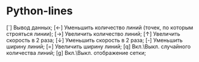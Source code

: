 # Python-lines
[`] Вывод данных;
[←] Уменьшить количество линий (точек, по которым строяться линии);
[→] Увеличить количество линий;
[↑] Увеличить скорость в 2 раза;
[↓] Уменьшить скорость в 2 раза;
[-] Уменьшить ширину линий;
[=] Увеличить ширину линий;
[q] Вкл.\Выкл. случайного количества линий;
[g] Вкл.\Выкл. отображение сетки;
